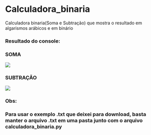 # Calculadora_binaria
Calculadora binaria(Soma e Subtração) que mostra o resultado em algarismos arábicos e em binário

<h3>Resultado do console:</h3>
<h3>SOMA</h3>
<img src="https://user-images.githubusercontent.com/61990018/150447385-2f6dacc2-dd50-4c09-920e-0b2c416b127d.png">
<h3>SUBTRAÇÃO</h3>
<img src="https://user-images.githubusercontent.com/61990018/150447393-b6f87e3e-4402-4f35-a465-49b4250912c2.png">

<h3>Obs:</h3>
<h3>Para usar o exemplo .txt que deixei para download, basta manter o arquivo .txt em uma pasta junto com o arquivo calculadora_binaria.py</h3>
<br>
